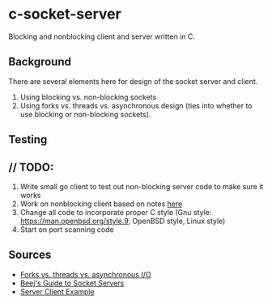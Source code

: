 # c-socket-server
Blocking and nonblocking client and server written in C.

## Background

There are several elements here for design of the socket server and client.

1. Using blocking vs. non-blocking sockets
2. Using forks vs. threads vs. asynchronous design (ties into whether to use blocking or non-blocking sockets).

## Testing


## // TODO:

1. Write small go client to test out non-blocking server code to make sure it works
2. Work on nonblocking client based on notes [here](https://docs.google.com/document/d/1qY5_2XeZ2iy2S0uSzuXAz2PiB0bX04LBR3LXjnLyA2w/edit)
3. Change all code to incorporate proper C style (Gnu style: https://man.openbsd.org/style.9, OpenBSD style, Linux style)
4. Start on port scanning code

## Sources

- [Forks vs. threads vs. asynchronous I/O](https://www.remwebdevelopment.com/blog/overview-of-forks-threads-and-asynchronous-io-133.html)
- [Beej's Guide to Socket Servers](https://beej.us/guide/bgnet/html/)
- [Server Client Example](https://www.binarytides.com/server-client-example-c-sockets-linux/)
